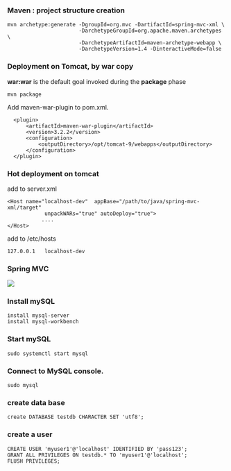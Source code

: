 ### Maven : project structure creation

    mvn archetype:generate -DgroupId=org.mvc -DartifactId=spring-mvc-xml \
                           -DarchetypeGroupId=org.apache.maven.archetypes \
                           -DarchetypeArtifactId=maven-archetype-webapp \
                           -DarchetypeVersion=1.4 -DinteractiveMode=false


### Deployment on Tomcat, by war copy
**war:war** is the default goal invoked during the **package** phase  

    mvn package
    
Add maven-war-plugin to pom.xml.  

~~~
  <plugin>
      <artifactId>maven-war-plugin</artifactId>
      <version>3.2.2</version>
      <configuration>
          <outputDirectory>/opt/tomcat-9/webapps</outputDirectory>
      </configuration>
  </plugin>
~~~


### Hot deployment on tomcat 
add to server.xml  

~~~
<Host name="localhost-dev"  appBase="/path/to/java/spring-mvc-xml/target"
            unpackWARs="true" autoDeploy="true">
           ....
</Host>
~~~

add to /etc/hosts

    127.0.0.1   localhost-dev



### Spring MVC
![](../../documentation/images/java/spring-mvc.png)


### Install mySQL 
    install mysql-server
    install mysql-workbench


### Start mySQL      
    sudo systemctl start mysql

### Connect to MySQL console.    
    sudo mysql 


### create data base
    create DATABASE testdb CHARACTER SET 'utf8';
    
### create a user
    CREATE USER 'myuser1'@'localhost' IDENTIFIED BY 'pass123';
    GRANT ALL PRIVILEGES ON testdb.* TO 'myuser1'@'localhost';
    FLUSH PRIVILEGES;



